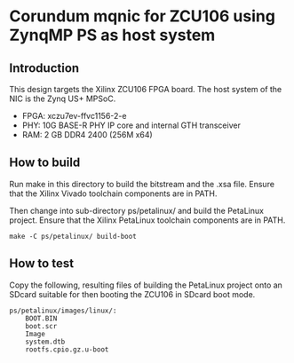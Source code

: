 # Corundum mqnic for ZCU106 using ZynqMP PS as host system

## Introduction

This design targets the Xilinx ZCU106 FPGA board. The host system of the NIC is
the Zynq US+ MPSoC.

* FPGA: xczu7ev-ffvc1156-2-e
* PHY: 10G BASE-R PHY IP core and internal GTH transceiver
* RAM: 2 GB DDR4 2400 (256M x64)

## How to build

Run make in this directory to build the bitstream and the .xsa
file.  Ensure that the Xilinx Vivado toolchain components are in PATH.

Then change into sub-directory ps/petalinux/ and build the PetaLinux project.
Ensure that the Xilinx PetaLinux toolchain components are in PATH.

	make -C ps/petalinux/ build-boot

## How to test

Copy the following, resulting files of building the PetaLinux project onto an
SDcard suitable for then booting the ZCU106 in SDcard boot mode.

	ps/petalinux/images/linux/:
		BOOT.BIN
		boot.scr
		Image
		system.dtb
		rootfs.cpio.gz.u-boot

